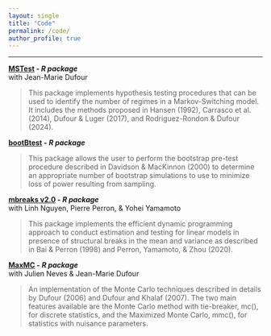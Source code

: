 ```yaml
---
layout: single
title: "Code"
permalink: /code/
author_profile: true
---
```

---

**[MSTest](https://cran.r-project.org/web/packages/MSTest/index.html) - _R package_**  
with Jean-Marie Dufour
>This package implements hypothesis testing procedures that can be used to identify the number of regimes in a Markov-Switching model. It includes the methods proposed in Hansen (1992), Carrasco et al. (2014), Dufour & Luger (2017), and Rodriguez-Rondon & Dufour (2024). 

**[bootBtest](https://github.com/roga11/bootBtest) - _R package_**  
>This package allows the user to perform the bootstrap pre-test procedure described in Davidson & MacKinnon (2000) to determine an appropriate number of bootstrap simulations to use to minimize loss of power resulting from sampling. 

**[mbreaks v2.0](https://github.com/roga11/mbreaks) - _R package_**  
with Linh Nguyen, Pierre Perron, \& Yohei Yamamoto
>This package implements the efficient dynamic programming approach to conduct estimation and testing for linear models in presence of structural breaks in the mean and variance as described in Bai & Perron (1998) and Perron, Yamamoto, & Zhou (2020). 

**[MaxMC](https://cloud.r-project.org/web/packages/MaxMC/index.html) - _R package_**  
with Julien Neves \& Jean-Marie Dufour
>An implementation of the Monte Carlo techniques described in details by Dufour (2006) and Dufour and Khalaf (2007). The two main features available are the Monte Carlo method with tie-breaker, mc(), for discrete statistics, and the Maximized Monte Carlo, mmc(), for statistics with nuisance parameters.
